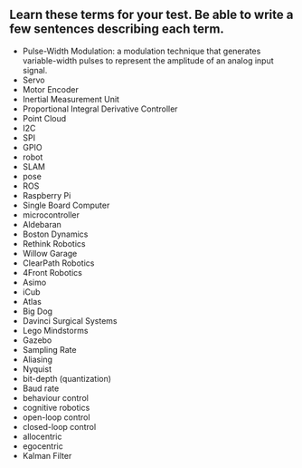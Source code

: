 ## Learn these terms for your test.  Be able to write a few sentences describing each term.


- Pulse-Width Modulation: a modulation technique that generates variable-width pulses to represent the amplitude of an analog input signal.
- Servo
- Motor Encoder
- Inertial Measurement Unit
- Proportional Integral Derivative Controller
- Point Cloud
- I2C
- SPI
- GPIO
- robot
- SLAM
- pose
- ROS
- Raspberry Pi 
- Single Board Computer
- microcontroller
- Aldebaran
- Boston Dynamics
- Rethink Robotics
- Willow Garage
- ClearPath Robotics
- 4Front Robotics
- Asimo
- iCub
- Atlas
- Big Dog
- Davinci Surgical Systems
- Lego Mindstorms
- Gazebo
- Sampling Rate
- Aliasing
- Nyquist
- bit-depth (quantization)
- Baud rate
- behaviour control
- cognitive robotics
- open-loop control
- closed-loop control
- allocentric
- egocentric
- Kalman Filter
